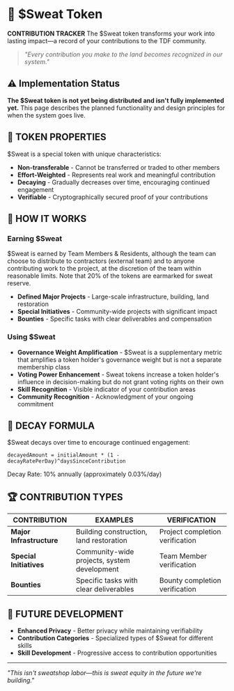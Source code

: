 # 💪 $Sweat Token

**CONTRIBUTION TRACKER** The $Sweat token transforms your work into lasting impact—a record of your contributions to the TDF community.

> *"Every contribution you make to the land becomes recognized in our system."*

## ⚠️ Implementation Status

**The $Sweat token is not yet being distributed and isn't fully implemented yet.** This page describes the planned functionality and design principles for when the system goes live.

## 🧪 TOKEN PROPERTIES

$Sweat is a special token with unique characteristics:

- **Non-transferable** - Cannot be transferred or traded to other members
- **Effort-Weighted** - Represents real work and meaningful contribution
- **Decaying** - Gradually decreases over time, encouraging continued engagement
- **Verifiable** - Cryptographically secured proof of your contributions

## 🔄 HOW IT WORKS

### Earning $Sweat
$Sweat is earned by Team Members & Residents, although the team can choose to distribute to contractors (external team) and to anyone contributing work to the project, at the discretion of the team within reasonable limits. Note that 20% of the tokens are earmarked for sweat reserve.

- **Defined Major Projects** - Large-scale infrastructure, building, land restoration
- **Special Initiatives** - Community-wide projects with significant impact
- **Bounties** - Specific tasks with clear deliverables and compensation

### Using $Sweat
- **Governance Weight Amplification** - $Sweat is a supplementary metric that amplifies a token holder's governance weight but is not a separate membership class
- **Voting Power Enhancement** - Sweat tokens increase a token holder's influence in decision-making but do not grant voting rights on their own
- **Skill Recognition** - Visible indicator of your contribution areas
- **Community Recognition** - Acknowledgment of your ongoing commitment

## 🧮 DECAY FORMULA

$Sweat decays over time to encourage continued engagement:

```
decayedAmount = initialAmount * (1 - decayRatePerDay)^daysSinceContribution
```

Decay Rate: 10% annually (approximately 0.03%/day)

## 🏆 CONTRIBUTION TYPES

| CONTRIBUTION | EXAMPLES | VERIFICATION |
|--------------|----------|-------------|
| **Major Infrastructure** | Building construction, land restoration | Project completion verification |
| **Special Initiatives** | Community-wide projects, system development | Team Member verification |
| **Bounties** | Specific tasks with clear deliverables | Bounty completion verification |


## 🔮 FUTURE DEVELOPMENT

- **Enhanced Privacy** - Better privacy while maintaining verifiability
- **Contribution Categories** - Specialized types of $Sweat for different skills
- **Skill Development** - Progressive access to contribution opportunities

---

*"This isn't sweatshop labor—this is sweat equity in the future we're building."*
